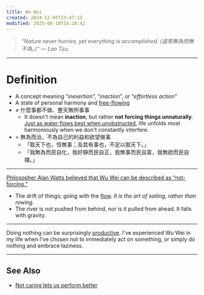 ```yaml
---
title: Wu Wui
created: 2024-12-05T23:47:15
modified: 2025-08-10T14:28:42
---
```


> _“Nature never hurries, yet everything is accomplished. (道常無為而無不為。)” — Lao Tzu._

---

# Definition

* A concept meaning “_inexertion_”, “_inaction_”, or “_effortless action_”
* A state of personal harmony and [free-flowing](flow-state.md)
* ≠ 什麼事都不做、整天無所事事
	* It doesn't mean **inaction**, but rather **not forcing things unnaturally**. [Just as water flows best when unobstructed](Be%20like%20water.md), life unfolds most harmoniously when we don't constantly interfere.
* = 無為而治，不為自己的利益和欲望做事
	* 「取天下也，恆無事；及其有事也，不足以取天下。」
	* 「我無為而民自化，我好靜而民自正，我無事而民自富，我無欲而民自樸。」

---

[Philosopher Alan Watts believed that Wu Wei can be described as “not-forcing.”](https://youtu.be/ZzaUGhhnlQ8)

* The drift of things; going with the [flow](flow-state.md). _It is the art of sailing, rather than rowing._
* The river is not pushed from behind, nor is it pulled from ahead. It falls with gravity.

---

Doing nothing can be surprisingly [productive](Productivity.md). I've experienced Wu Wei in my life when I've chosen not to immediately act on something, or simply do nothing and embrace laziness.

---

## See Also

* [Not caring lets us perform better](Not%20caring%20lets%20us%20perform%20better.md)
